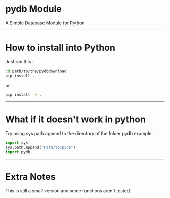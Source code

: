 # pydb Module

A Simple Database Module for Python

---

# How to install into Python

Just run this :
```bash
cd path/to/the/pydbdownload
pip install .
```
or
```bash
pip install -e .
```

---

# What if it doesn't work in python

Try using sys.path.append to the directory of the folder pydb
example:
```python
import sys
sys.path.append("Path/to/pydb")
import pydb
```

---

# Extra Notes

This is still a small version and some functions aren't tested.
